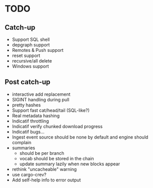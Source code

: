 # TODO

## Catch-up
- Support SQL shell
- depgraph support
- Remotes & Push support
- reset support
- recursive/all delete
- Windows support

## Post catch-up
- interactive add replacement
- SIGINT handling during pull
- pretty hashes
- Support fast cat/head/tail (SQL-like?)
- Real metadata hashing
- Indicatif throttling
- Indicatif verify chunked download progress
- Indicatif bugs...
- Ingest event source should be none by default and engine should complain
- summaries
  - should be per branch
  - vocab should be stored in the chain
  - update summary lazily when new blocks appear
- rethink "uncacheable" warning
- use cargo-crev?
- Add self-help info to error output